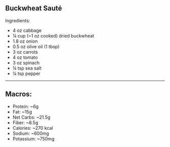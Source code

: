 ## Buckwheat Sauté

Ingredients:

* 4 oz cabbage
* ¼ cup (~1 oz cooked) dried buckwheat
* 1.8 oz onion
* 0.5 oz olive oil (1 tbsp)
* 3 oz carrots
* 4 oz tomato
* 3 oz spinach
* ¼ tsp sea salt
* ¼ tsp pepper

---

## Macros:

* Protein: ~6g
* Fat: ~15g
* Net Carbs: ~21.5g
* Fiber: ~8.5g
* Calories: ~270 kcal
* Sodium: ~600mg
* Potassium: ~750mg
